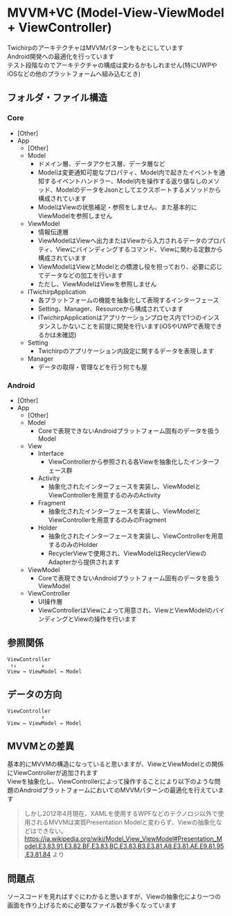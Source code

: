 # MVVM+VC (Model-View-ViewModel + ViewController)
TwichirpのアーキテクチャはMVVMパターンをもとにしています  
Android開発への最適化を行っています  
テスト段階なのでアーキテクチャの構成は変わるかもしれません(特にUWPやiOSなどの他のプラットフォームへ組み込むとき)

## フォルダ・ファイル構造

### Core
- [Other]
- App
  - [Other]
  - Model
     - ドメイン層、データアクセス層、データ層など
     - Modelは変更通知可能なプロパティ、Model内で起きたイベントを通知するイベントハンドラー、Model内を操作する返り値なしのメソッド、ModelのデータをJsonとしてエクスポートするメソッドから構成されています
     - ModelはViewの状態補足・参照をしません、また基本的にViewModelを参照しません
  - ViewModel
     - 情報伝達層
     - ViewModelはViewへ出力またはViewから入力されるデータのプロパティ、Viewにバインディングするコマンド、Viewに関わる定数から構成されています
     - ViewModelはViewとModelとの橋渡し役を担っており、必要に応じてデータなどの加工を行います
     - ただし、ViewModelはViewを参照しません
  - ITwichirpApplication
     - 各プラットフォームの機能を抽象化して表現するインターフェース
     - Setting、Manager、Resourceから構成されています
     - ITwichirpApplicationはアプリケーションプロセス内で1つのインスタンスしかないことを前提に開発を行います(iOSやUWPで表現できるかは未確認)
  - Setting
     - Twichirpのアプリケーション内設定に関するデータを表現します 
  - Manager
     - データの取得・管理などを行う何でも屋 

### Android
- [Other]
- App
  - [Other]
  - Model
    - Coreで表現できないAndroidプラットフォーム固有のデータを扱うModel
  - View
    - Interface
      - ViewControllerから参照される各Viewを抽象化したインターフェース群
    - Activity
      - 抽象化されたインターフェースを実装し、ViewModelとViewControllerを用意するのみのActivity 
    - Fragment
      - 抽象化されたインターフェースを実装し、ViewModelとViewControllerを用意するのみのFragment 
    - Holder 
      - 抽象化されたインターフェースを実装し、ViewControllerを用意するのみのHolder
      - RecyclerViewで使用され、ViewModelはRecyclerViewのAdapterから提供されます
  - ViewModel
    - Coreで表現できないAndroidプラットフォーム固有のデータを扱うViewModel 
  - ViewController
    - UI操作層
    - ViewControllerはViewによって用意され、ViewとViewModelのバインディングとViewの操作を行います

## 参照関係
~~~
ViewController
 ↑↓        ↓
View → ViewModel → Model
~~~

## データの方向
~~~
ViewController
           ↑
View ⇔ ViewModel ⇔ Model
~~~


## MVVMとの差異
基本的にMVVMの構造になっていると思いますが、ViewとViewModelとの関係にViewControllerが追加されます  
Viewを抽象化し、ViewControllerによって操作することにより以下のような問題のAndroidプラットフォームにおいてのMVVMパターンの最適化を行えています
> しかし2012年4月現在、XAMLを使用するWPFなどのテクノロジ以外で使用されるMVVMは実質Presentation Modelと変わらず、Viewの抽象化などはできない。
> https://ja.wikipedia.org/wiki/Model_View_ViewModel#Presentation_Model.E3.83.91.E3.82.BF.E3.83.BC.E3.83.B3.E3.81.A8.E3.81.AE.E9.81.95.E3.81.84 より

## 問題点
ソースコードを見ればすぐにわかると思いますが、Viewの抽象化により一つの画面を作り上げるために必要なファイル数が多くなっています